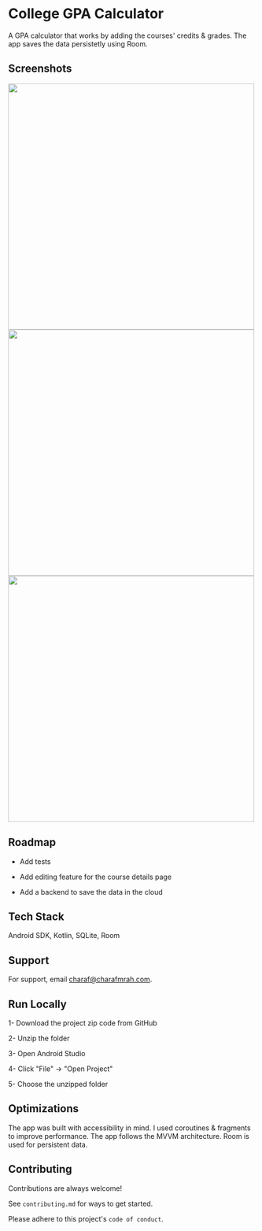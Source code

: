 
# College GPA Calculator
A GPA calculator that works by adding the courses' credits & grades. The app saves the data persistetly using Room.

## Screenshots

<p>
   <img src="https://user-images.githubusercontent.com/20629020/136551822-397ea716-d50a-4f90-bb7c-d5ed762b7e89.png" height="500" >
   <img src="https://user-images.githubusercontent.com/20629020/136551823-9c46d1ee-852b-4e6c-83f2-bff91742a1e2.png" height="500" >
   <img src="https://user-images.githubusercontent.com/20629020/136551803-991bc241-92f9-44d1-9753-bd1545b34863.png" height="500" >
</p>
    
## Roadmap

- Add tests

- Add editing feature for the course details page

- Add a backend to save the data in the cloud

  
## Tech Stack

Android SDK, Kotlin, SQLite, Room
  
## Support

For support, email charaf@charafmrah.com.

## Run Locally

1- Download the project zip code from GitHub

2- Unzip the folder

3- Open Android Studio

4- Click "File" -> "Open Project"

5- Choose the unzipped folder
  
## Optimizations

The app was built with accessibility in mind. I used coroutines & fragments to improve performance. The app follows the MVVM architecture. Room is used for persistent data.
  
## Contributing

Contributions are always welcome!

See `contributing.md` for ways to get started.

Please adhere to this project's `code of conduct`.
